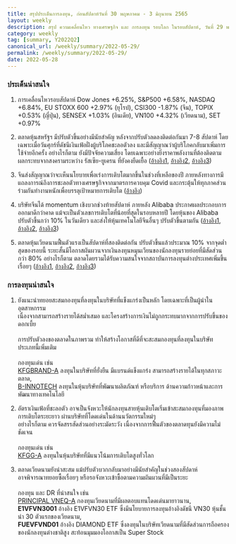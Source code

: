 ```yaml
---
title: สรุปประเด็นการลงทุน, ก่อนสัปดาห์วันที่ 30 พฤษภาคม - 3 มิถุนายน 2565
layout: weekly
description: สรุป ความเคลื่อนไหว ทางเศรษฐกิจ และ การลงทุน รอบโลก ในรอบสัปดาห์, วันที่ 29 พฤษภาคม 2565
category: weekly
tag: [summary, Y2022Q2]
canonical_url: /weekly/summary/2022-05-29/
permalink: /weekly/summary/2022-05-29/
date: 2022-05-28
---
```


### ประเด็นน่าสนใจ

1. การเคลื่อนไหวรอบสัปดาห์ Dow Jones +6.25%, S&P500 +6.58%, NASDAQ +6.84%, EU STOXX 600 +2.97% (ยุโรป), CSI300 -1.87% (จีน), TOPIX +0.53% (ญี่ปุ่น), SENSEX +1.03% (อินเดีย), VN100 +4.32% (เวียดนาม), SET +0.97%

2. ตลาดหุ้นสหรัฐฯ มีปรับตัวขึ้นอย่างมีนัยสำคัญ หลังจากปรับตัวลดลงติดต่อกันมา 7-8 สัปดาห์ โดยเฉพาะเมื่อวันศุกร์ที่ดัชนีเงินเฟ้อฝั่งผู้บริโภคชะลอตัวลง และมีสัญญาณว่าผู้บริโภคกลับมาเพิ่มการใช้จ่ายอีกครั้ง อย่างไรก็ตาม ยังมีปัจจัยความเสี่ยง โดยเฉพาะอย่างยิ่งราคาพลังงานที่ต้องติดตามผลกระทบจากสงครามระหว่าง รัสเซีย-ยูเครน ที่ยังคงยืดเยื้อ
([อ้างอิง1](https://www.cnbc.com/2022/05/27/the-feds-preferred-gauge-shows-inflation-rose-4point9percent-in-april-in-a-sign-that-price-increases-could-be-slowing.html), 
[อ้างอิง2](https://www.cnbc.com/2022/05/27/goldman-sees-signs-inflation-is-peaking-could-be-positive-for-stocks.html), 
[อ้างอิง3](https://www.cnbc.com/2022/05/27/stocks-could-build-on-gains-in-the-week-ahead-as-investors-await-fridays-jobs-report.html)) 

3. จีนส่งสัญญาณว่าจะเห็นนโยบายเพื่อเร่งการเติบโตมากขึ้นในช่วงที่เหลือของปี ภายหลังทางการมีแถลงการณ์ถึงการชะลอตัวทางเศรษฐกิจจากมาตรการควบคุม Covid และกระตุ้นให้ทุกภาคส่วนร่วมกันทำงานหนักเพื่อบรรลุเป้าหมายการเติบโต
([อ้างอิง](https://www.cnbc.com/2022/05/26/china-holds-an-unprecedented-massive-videoconference-on-the-economy.html)) 

4. บริษัทจีนได้ momentum เชิงบวกช่วงท้ายสัปดาห์ ภายหลัง Alibaba ประกาศผลประกอบการออกมาดีกว่าคาด แม้จะเป็นตัวเลขการเติบโตที่น้อยที่สุดในรอบหลายปี โดยหุ้นของ Alibaba ปรับตัวขึ้นกว่า 10% ในวันเดียว และส่งให้หุ้นเทคโนโลยีจีนอื่นๆ ปรับตัวขึ้นตามกัน 
([อ้างอิง1](https://www.cnbc.com/2022/05/27/alibaba-tencent-and-jdcom-post-slowest-revenue-growth-on-record.html), 
[อ้างอิง2](https://www.cnbc.com/2022/05/27/asia-markets-alibaba-australia-economy-currencies-oil.html), 
[อ้างอิง3](https://www.finnomena.com/the-opportunity/news-update-27-05-2022-2/)) 

5. ตลาดหุ้นเวียดนามฟื้นตัวแรงเป็นสัปดาห์ที่สองติดต่อกัน ปรับตัวขึ้นแล้วประมาณ 10% จากจุดต่ำสุดของรอบนี้ ระยะสั้นมีโอกาสผันผวนจากเงินลงทุนหมุนเวียนของนักลงทุนรายย่อยที่มีสัดส่วนกว่า 80% อย่างไรก็ตาม ตลาดโดยรวมได้รับความสนใจจากสถาบันการลงทุนต่างประเทศเพิ่มขึ้นเรื่อยๆ 
([อ้างอิง1](https://e.vnexpress.net/news/business/vn-index-closes-fourth-gaining-session-4466947.html), 
[อ้างอิง2](https://e.vnexpress.net/news/business/data-speaks/hsbc-optimistic-about-vietnam-stock-market-despite-plunge-4466945.html), 
[อ้างอิง3](https://e.vnexpress.net/news/economy/s-ampp-upgrades-vietnam-ratings-4468617.html)) 



### การลงทุนน่าสนใจ

1. ยังแนะนำทยอยสะสมกองทุนที่ลงทุนในบริษัทที่แข็งแกร่งเป็นหลัก โดยเฉพาะที่เป็นผู้นำในอุตสาหกรรม   
เนื่องจากสามารถสร้างรายได้สม่ำเสมอ และโครงสร้างการเงินไม่ถูกกระทบมากจากการปรับขึ้นของดอกเบี้ย<br><br>
การปรับตัวลงของตลาดในภาพรวม ทำให้สร้างโอกาสที่ดีที่จะสะสมกองทุนที่ลงทุนในบริษัทประเภทนี้เพิ่มเติม<br><br>
กองทุนเด่น เช่น  
[KFGBRAND-A](https://www.finnomena.com/fund/KFGBRAND-A) ลงทุนในบริษัทที่ยั่งยืน มีแบรนด์แข็งแกร่ง สามารถสร้างรายได้ในทุกสภาวะตลาด,  
[B-INNOTECH](https://www.finnomena.com/fund/B-INNOTECH) ลงทุนในหุ้นบริษัทที่พัฒนาผลิตภัณฑ์ หรือบริการ ด้านความก้าวหน้าและการพัฒนาทางเทคโนโลยี

2. อัตราเงินเฟ้อที่ชะลอตัว อาจเป็นจังหวะให้นักลงทุนสายหุ้นเติบโตเริ่มเข้าสะสมกองทุนที่มองภาพการเติบโตระยะยาว ผ่านบริษัทที่โดดเด่นในด้านนวัตกรรมใหม่ๆ   
อย่างไรก็ตาม ควรจัดสรรสัดส่วนอย่างระมัดระวัง เนื่องจากการฟื้นตัวของตลาดทุนยังมีความไม่ชัดเจน<br><br>
กองทุนเด่น เช่น  
[KFGG-A](https://www.finnomena.com/fund/KFGG-A) ลงทุนในหุ้นบริษัทที่มีแนวโน้มการเติบโตสูงทั่วโลก
   
3. ตลาดเวียดนามยังน่าสะสม แม้ปรับตัวบวกกลับมาอย่างมีนัยสำคัญในช่วงสองสัปดาห์  
อาจพิจารณาทยอยซื้อเรื่อยๆ หรือรอจังหวะเข้าซื้อตามความผันผวนที่มีเป็นระยะ<br><br>
กองทุน และ DR ที่น่าสนใจ เช่น  
[PRINCIPAL VNEQ-A](https://www.finnomena.com/fund/PRINCIPAL%20VNEQ-A) กองทุนเวียดนามที่มีผลตอบแทนโดดเด่นมายาวนาน,  
**E1VFVN3001** อ้างอิง E1VFVN30 ETF ซึ่งมีนโยบายการลงทุนอ้างอิงดัชนี VN30 หุ้นชั้นนำ 30 ตัวแรกของเวียดนาม,  
**FUEVFVND01** อ้างอิง DIAMOND ETF ซึ่งลงทุนในบริษัทเวียดนามที่มีสัดส่วนการถือครองของนักลงทุนต่างชาติสูง สะท้อนมุมมองโอกาสเป็น Super Stock 
